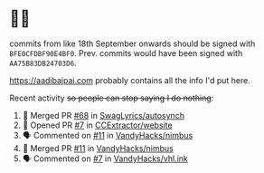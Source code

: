 # 👋🏻
<!--
**aadibajpai/aadibajpai** is a ✨ _special_ ✨ repository because its `README.md` (this file) appears on your GitHub profile.
-->
commits from like 18th September onwards should be signed with `BFE0CFDBF90E4BF0`. Prev. commits would have been signed with `AA75B83DB24703D6`.

https://aadibajpai.com probably contains all the info I'd put here.

Recent activity ~~so people can stop saying I do nothing~~:
<!--START_SECTION:activity-->
1. 🎉 Merged PR [#68](https://github.com/SwagLyrics/autosynch/pull/68) in [SwagLyrics/autosynch](https://github.com/SwagLyrics/autosynch)
2. 💪 Opened PR [#7](https://github.com/CCExtractor/website/pull/7) in [CCExtractor/website](https://github.com/CCExtractor/website)
3. 🗣 Commented on [#11](https://github.com/VandyHacks/nimbus/issues/11) in [VandyHacks/nimbus](https://github.com/VandyHacks/nimbus)
4. 🎉 Merged PR [#11](https://github.com/VandyHacks/nimbus/pull/11) in [VandyHacks/nimbus](https://github.com/VandyHacks/nimbus)
5. 🗣 Commented on [#7](https://github.com/VandyHacks/vhl.ink/issues/7) in [VandyHacks/vhl.ink](https://github.com/VandyHacks/vhl.ink)
<!--END_SECTION:activity-->
